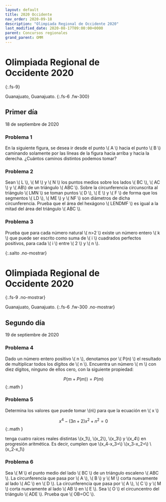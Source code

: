 ```yaml
---
layout: default
title: 2020 Occidente
nav_order: 2020-09-18
description: "Olimpiada Regional de Occidente 2020"
last_modified_date: 2020-08-17T09:00:00+0000
parent: Concursos regionales
grand_parent: OMM
---
```


<link rel="stylesheet" href="{{ '/assets/css/just-the-docs-degDorado.css' | absolute_url }}">
<script>
    jtd.setTheme('degDorado');
</script>

# Olimpiada Regional de Occidente&nbsp;<span class="deg-sitio deg-sitio-texto">2020</span>
{:.fs-9}

Guanajuato, Guanajuato.
{:.fs-6 .fw-300}

## <span class="deg-sitio deg-sitio-texto">Primer día</span>
18 de septiembre de 2020

### Problema&nbsp;<span class="deg-sitio deg-sitio-texto">1</span>
En la siguiente figura, se desea ir desde el punto \\( A \\) hacia el punto \\( B \\) caminando solamente por las líneas de la figura hacia arriba y hacia la derecha. ¿Cuántos caminos distintos podemos tomar?
<div class="geo-100"><div id="Problema1"></div></div>

### Problema&nbsp;<span class="deg-sitio deg-sitio-texto">2</span>
Sean \\( L \\), \\( M \\) y \\( N \\) los puntos medios sobre los lados \\( BC \\), \\( AC \\) y \\( AB\\) de un triángulo \\( ABC \\). Sobre la circunferencia circunscrita al triángulo \\( LMN \\) se toman puntos \\( D \\), \\( E \\) y \\( F \\) de forma que los segmentos \\( LD \\), \\( ME \\) y \\( NF \\) son diámetros de dicha circunferencia. Prueba que el área del hexágono \\( LENDMF \\) es igual a la mitad del área del triángulo \\( ABC \\).

### Problema&nbsp;<span class="deg-sitio deg-sitio-texto">3</span>
Prueba que para cada número natural \\( n>2 \\) existe un número entero \\( k \\) que puede ser escrito como suma de \\( i \\) cuadrados perfectos positivos, para cada \\( i \\) entre \\( 2 \\) y \\( n \\).

<div></div>
{:.salto .no-mostrar}

# Olimpiada Regional de Occidente&nbsp;<span class="deg-sitio deg-sitio-texto">2020</span>
{:.fs-9 .no-mostrar}

Guanajuato, Guanajuato.
{:.fs-6 .fw-300 .no-mostrar}

## <span class="deg-sitio deg-sitio-texto">Segundo día</span>
19 de septiembre de 2020

### Problema&nbsp;<span class="deg-sitio deg-sitio-texto">4</span>
Dado un número entero positivo \\( n \\), denotamos por \\( P(n) \\) el resultado de multiplicar todos los dígitos de \\( n \\). Encuentra un número \\( m \\) con diez dígitos, ninguno de ellos cero, con la siguiente propiedad:

$$
P\left(m+P(m)\right)=P(m)
$$
{:.math }

### Problema&nbsp;<span class="deg-sitio deg-sitio-texto">5</span>
Determina los valores que puede tomar \\(n\\) para que la ecuación en \\( x \\)

$$
x^4-(3n+2)x^2+n^2=0
$$
{:.math }

tenga cuatro raíces reales distintas \\(x_1\\), \\(x_2\\), \\(x_3\\) y \\(x_4\\) en progresión aritmética. Es decir, cumplen que \\(x_4-x_3=\\) \\(x_3-x_2=\\) \\(x_2-x_1\\)

### Problema&nbsp;<span class="deg-sitio deg-sitio-texto">6</span>
Sea \\( M \\) el punto medio del lado \\( BC \\) de un triángulo escaleno \\( ABC \\). La circunferencia que pasa por \\( A \\), \\( B \\) y \\( M \\) corta nuevamente al lado \\( AC \\) en \\( D \\). La circunferencia que pasa por \\( A \\), \\( C \\) y \\( M \\) corta nuevamente al lado \\( AB \\) en \\( E \\). Sea \\( O \\) el circuncentro del triángulo \\( ADE \\). Prueba que \\( OB=OC \\).

<script type="text/javascript">
				function perspective(p){
					updateHelp(p);
					ggbApplet.setPerspective(p);
				}
                var parametersProblema1 = {
                        "id":"Problema1",
                        "material_id":"gfyzuvn2",
                        "appName":"geometry",
                        "width":800,
                        "height":300,
                        "autoHeight":true,
                        "scaleContainerClass":"geo-100",
                        "allowUpscale":true
                        };
                var appletProblema1 = new GGBApplet(parametersProblema1, '5.0', 'Problema1');
                window.onload = function() { 
                  appletProblema1.inject('Problema1');
                }
</script>


